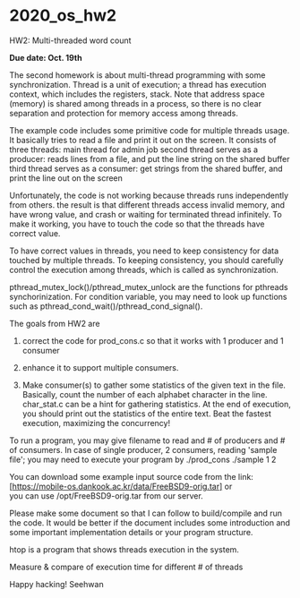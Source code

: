 # 2020_os_hw2
HW2: Multi-threaded word count

**Due date: Oct. 19th**

The second homework is about multi-thread programming with some synchronization.
Thread is a unit of execution; a thread has execution context, 
    which includes the registers, stack.
Note that address space (memory) is shared among threads in a process, 
    so there is no clear separation and protection for memory access among threads.

The example code includes some primitive code for multiple threads usage.
It basically tries to read a file and print it out on the screen.
It consists of three threads: main thread for admin job 
    second thread serves as a producer: reads lines from a file, and put the line string on the shared buffer
    third thread serves as a consumer:  get strings from the shared buffer, and print the line out on the screen

Unfortunately, the code is not working because threads runs independently from others.
the result is that different threads access invalid memory, and have wrong value, and crash or waiting for terminated thread infinitely.
To make it working, you have to touch the code so that the threads have correct value.

To have correct values in threads, you need to keep consistency for data touched by multiple threads.
To keeping consistency, you should carefully control the execution among threads, which is called as synchronization.

pthread_mutex_lock()/pthread_mutex_unlock are the functions for pthreads synchorinization.
For condition variable, you may need to look up functions such as pthread_cond_wait()/pthread_cond_signal().

The goals from HW2 are 

1. correct the code for prod_cons.c so that it works with 1 producer and 1 consumer

2. enhance it to support multiple consumers.

3. Make consumer(s) to gather some statistics of the given text in the file. 
Basically, count the number of each alphabet character in the line.
char_stat.c can be a hint for gathering statistics.
At the end of execution, you should print out the statistics of the entire text.
Beat the fastest execution, maximizing the concurrency!

To run a program, you may give filename to read and # of producers and # of consumers.
In case of single producer, 2 consumers, reading 'sample file'; you may need to execute your program by
./prod_cons ./sample 1 2 

You can download some example input source code from the link: [https://mobile-os.dankook.ac.kr/data/FreeBSD9-orig.tar] or  
you can use /opt/FreeBSD9-orig.tar from our server.

Please make some document so that I can follow to build/compile and run the code.
It would be better if the document includes some introduction and some important implementation details or your program structure.

htop is a program that shows threads execution in the system.

Measure & compare of execution time for different # of threads

Happy hacking!
Seehwan
